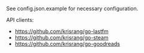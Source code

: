 See config.json.example for necessary configuration.

API clients:
* https://github.com/krisrang/go-lastfm
* https://github.com/krisrang/go-steam
* https://github.com/krisrang/go-goodreads

